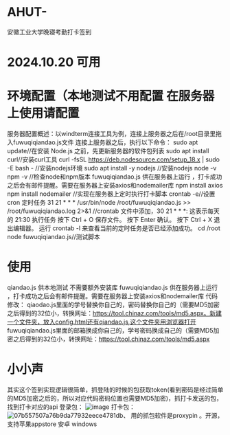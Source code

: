 # AHUT-
安徽工业大学晚寝考勤打卡签到
# 2024.10.20 可用 
# 环境配置（本地测试不用配置 在服务器上使用请配置
服务器配置概述：以windterm连接工具为例，连接上服务器之后在/root目录里拖入fuwuqiqiandao.js文件
连接上服务器之后，执行以下命令：
sudo apt update//在安装 Node.js 之前，先更新服务器的软件包列表
sudo apt install curl//安装curl工具
curl -fsSL https://deb.nodesource.com/setup_18.x | sudo -E bash - //安装nodejs环境
sudo apt install -y nodejs //安装nodejs
node -v
npm -v //检查node和npm版本
fuwuqiqiandao.js 供在服务器上运行 ，打卡成功之后会有邮件提醒。需要在服务器上安装axios和nodemailer库
npm install axios
npm install nodemailer
//实现在服务器上定时执行打卡脚本
crontab -e//设置 cron 定时任务 
31 21 * * * /usr/bin/node /root/fuwuqiqiandao.js >> /root/fuwuqiqiandao.log 2>&1 
//crontab 文件中添加，30 21 * * *: 这表示每天的 21:30 执行任务
按下 Ctrl + O 保存文件。
按下 Enter 确认。
按下 Ctrl + X 退出编辑器。
运行 crontab -l 来查看当前的定时任务是否已经添加成功。
cd /root
node fuwuqiqiandao.js//测试脚本

# 使用
qiandao.js 供本地测试 不需要额外安装库
fuwuqiqiandao.js 供在服务器上运行 ，打卡成功之后会有邮件提醒。需要在服务器上安装axios和nodemailer库
代码修改：
qiaodao.js里面的学号替换你自己的，密码替换你自己的（需要MD5加密之后得到的32位小，转换网址：https://tool.chinaz.com/tools/md5.aspx。新建一个文件夹，放入config.html还有qiandao.js,这个文件夹用浏览器打开
fuwuqiqiandao.js里面的邮箱换成你自己的，学号密码换成自己的（需要MD5加密之后得到的32位小，转换网址：https://tool.chinaz.com/tools/md5.aspx
# 小小声
其实这个签到实现逻辑很简单，抓登陆的时候的包获取token(看到密码是经过简单的MD5加密之后的，所以对应代码密码位置也需要MD5加密)，抓打卡发送的包，找到打卡对应的api
登录包：
![image](https://github.com/user-attachments/assets/1e3149ea-ec76-4088-b319-6d49ab4de9fd)
打卡包：
![07b557507a76b9da77932eece4781db](https://github.com/user-attachments/assets/e8a133f4-156d-44de-b34d-97946a2963b1)、
用的抓包软件是proxypin 。开源，支持苹果appstore 安卓 windows





